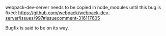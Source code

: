 webpack-dev-server needs to be copied in node_modules until this bug is fixed:
https://github.com/webpack/webpack-dev-server/issues/997#issuecomment-316117605

Bugfix is said to be on its way.
